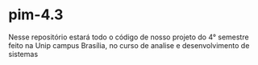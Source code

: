 # pim-4.3
Nesse repositório estará todo o código de nosso projeto do 4° semestre feito na Unip campus Brasília, no curso de analise e desenvolvimento de sistemas

